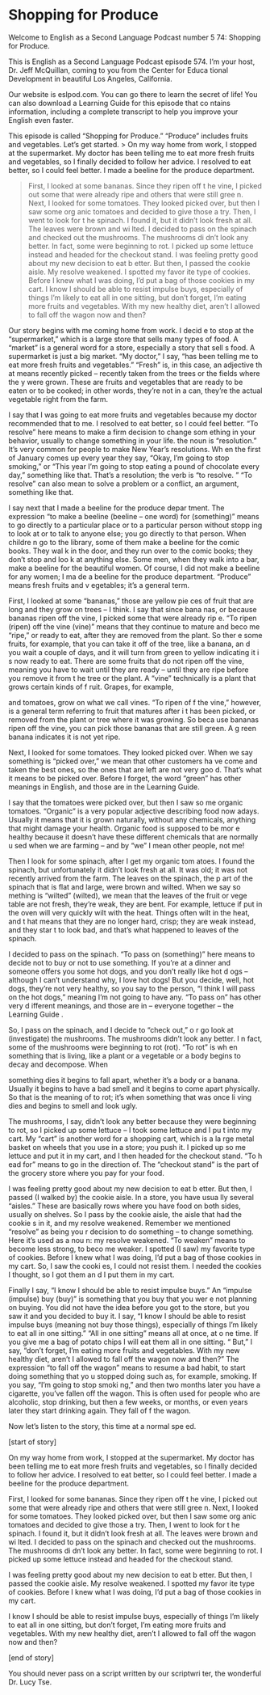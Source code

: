 # Shopping for Produce

Welcome to English as a Second Language Podcast number 5 74: Shopping for Produce.

This is English as a Second Language Podcast episode 574.  I’m your host, Dr. Jeff McQuillan, coming to you from the Center for Educa tional Development in beautiful Los Angeles, California.

Our website is eslpod.com.  You can go there to learn the secret of life!  You can also download a Learning Guide for this episode that co ntains information, including a complete transcript to help you improve your English even faster.

This episode is called “Shopping for Produce.”  “Produce”  includes fruits and vegetables.  Let’s get started. > On my way home from work, I stopped at the supermarket.  My doctor has been telling me to eat more fresh fruits and vegetables, so I  finally decided to follow her advice.  I resolved to eat better, so I could feel better.  I made a beeline for the produce department.
> First, I looked at some bananas.  Since they ripen off t he vine, I picked out some that were already ripe and others that were still gree n.  Next, I looked for some tomatoes.  They looked picked over, but then I saw some org anic tomatoes and decided to give those a try.  Then, I went to look for t he spinach.  I found it, but it didn’t look fresh at all.  The leaves were brown and wi lted.  I decided to pass on the spinach and checked out the mushrooms.  The mushrooms di dn’t look any better.  In fact, some were beginning to rot.  I picked  up some lettuce instead and headed for the checkout stand.
> I was feeling pretty good about my new decision to eat b etter.  But then, I passed the cookie aisle.  My resolve weakened.  I spotted my favor ite type of cookies. Before I knew what I was doing, I’d put a bag of those  cookies in my cart.
> I know I should be able to resist impulse buys, especially of things I’m likely to eat all in one sitting, but don’t forget, I’m eating  more fruits and vegetables.  With my new healthy diet, aren’t I allowed to fall off the  wagon now and then?

 Our story begins with me coming home from work.  I decid e to stop at the “supermarket,” which is a large store that sells many types  of food.  A “market” is a general word for a store, especially a story that sell s food.  A supermarket is just a big market.  “My doctor,” I say, “has been telling me to eat more fresh fruits and vegetables.”  “Fresh” is, in this case, an adjective th at means recently picked – recently taken from the trees or the fields where the y were grown.  These are fruits and vegetables that are ready to be eaten or to  be cooked; in other words, they’re not in a can, they’re the actual vegetable right  from the farm.

I say that I was going to eat more fruits and vegetables because my doctor recommended that to me.  I resolved to eat better, so I could feel better.  “To resolve” here means to make a firm decision to change som ething in your behavior, usually to change something in your life.  the noun is “resolution.”  It’s very common for people to make New Year’s resolutions.  Wh en the first of January comes up every year they say, “Okay, I’m going to stop  smoking,” or “This year I’m going to stop eating a pound of chocolate  every day,” something like that.  That’s a resolution; the verb is “to resolve. ”  “To resolve” can also mean to solve a problem or a conflict, an argument, something  like that.

I say next that I made a beeline for the produce depar tment.  The expression “to make a beeline (beeline – one word) for (something)” means to go directly to a particular place or to a particular person without stopp ing to look at or to talk to anyone else; you go directly to that person.  When childre n go to the library, some of them make a beeline for the comic books.  They wal k in the door, and they run over to the comic books; they don’t stop and loo k at anything else. Some men, when they walk into a bar, make a beeline for the beautiful women. Of course, I did not make a beeline for any women; I ma de a beeline for the produce department.  “Produce” means fresh fruits and v egetables; it’s a general term.

First, I looked at some “bananas,” those are yellow pie ces of fruit that are long and they grow on trees – I think.  I say that since bana nas, or because bananas ripen off the vine, I picked some that were already rip e.  “To ripen (ripen) off the vine (vine)” means that they continue to mature and beco me “ripe,” or ready to eat, after they are removed from the plant.  So ther e some fruits, for example, that you can take it off of the tree, like a banana, an d you wait a couple of days, and it will turn from green to yellow indicating it i s now ready to eat.  There are some fruits that do not ripen off the vine, meaning you  have to wait until they are ready – until they are ripe before you remove it from t he tree or the plant.  A “vine” technically is a plant that grows certain kinds of f ruit.  Grapes, for example,

 and tomatoes, grow on what we call vines.  “To ripen of f the vine,” however, is a general term referring to fruit that matures after i t has been picked, or removed from the plant or tree where it was growing.  So beca use bananas ripen off the vine, you can pick those bananas that are still green.  A g reen banana indicates it is not yet ripe.

Next, I looked for some tomatoes.  They looked picked over.  When we say something is “picked over,” we mean that other customers ha ve come and taken the best ones, so the ones that are left are not very goo d.  That’s what it means to be picked over.  Before I forget, the word “green” has other meanings in English, and those are in the Learning Guide.

I say that the tomatoes were picked over, but then I saw so me organic tomatoes. “Organic” is a very popular adjective describing food now adays.  Usually it means that it is grown naturally, without any chemicals, anything that might damage your health.  Organic food is supposed to be mor e healthy because it doesn’t have these different chemicals that are normally u sed when we are farming – and by “we” I mean other people, not me!

Then I look for some spinach, after I get my organic tom atoes.  I found the spinach, but unfortunately it didn’t look fresh at all.   It was old; it was not recently arrived from the farm.  The leaves on the spinach, the p art of the spinach that is flat and large, were brown and wilted.  When we say so mething is “wilted” (wilted), we mean that the leaves of the fruit or vege table are not fresh, they’re weak, they are bent.  For example, lettuce if put in the oven will very quickly wilt with the heat.  Things often wilt in the heat, and t hat means that they are no longer hard, crisp; they are weak instead, and they star t to look bad, and that’s what happened to leaves of the spinach.

I decided to pass on the spinach.  “To pass on (something)”  here means to decide not to buy or not to use something.  If you’re at  a dinner and someone offers you some hot dogs, and you don’t really like hot d ogs – although I can’t understand why, I love hot dogs!  But you decide, well, hot dogs, they’re not very healthy, so you say to the person, “I think I will pass on the hot dogs,” meaning I’m not going to have any.  “To pass on” has other very d ifferent meanings, and those are in – everyone together – the Learning Guide .

So, I pass on the spinach, and I decide to “check out,” o r go look at (investigate) the mushrooms.  The mushrooms didn’t look any better.  I n fact, some of the mushrooms were beginning to rot (rot).  “To rot” is wh en something that is living, like a plant or a vegetable or a body begins to decay and  decompose.  When

 something dies it begins to fall apart, whether it’s a body or a banana.  Usually it begins to have a bad smell and it begins to come apart physically.  So that is the meaning of to rot; it’s when something that was once li ving dies and begins to smell and look ugly.

The mushrooms, I say, didn’t look any better because they were beginning to rot, so I picked up some lettuce – I took some lettuce and I pu t into my cart.  My “cart” is another word for a shopping cart, which is a la rge metal basket on wheels that you use in a store; you push it.  I picked up so me lettuce and put it in my cart, and I then headed for the checkout stand.  “To h ead for” means to go in the direction of.  The “checkout stand” is the part of the grocery store where you pay for your food.

I was feeling pretty good about my new decision to eat b etter.  But then, I passed (I walked by) the cookie aisle.  In a store, you have usua lly several “aisles.” These are basically rows where you have food on both sides,  usually on shelves. So I pass by the cookie aisle, the aisle that had the cookie s in it, and my resolve weakened.  Remember we mentioned “resolve” as being you r decision to do something – to change something.  Here it’s used as a nou n: my resolve weakened.  “To weaken” means to become less strong, to beco me weaker.  I spotted (I saw) my favorite type of cookies.  Before I knew  what I was doing, I’d put a bag of those cookies in my cart.  So, I saw the cooki es, I could not resist them.  I needed the cookies I thought, so I got them an d I put them in my cart.

Finally I say, “I know I should be able to resist impulse buys.”  An “impulse (impulse) buy (buy)” is something that you buy that you wer e not planning on buying.  You did not have the idea before you got to the store, but you saw it and you decided to buy it.  I say, “I know I should be able to  resist impulse buys (meaning not buy those things), especially of things I’m likely to eat all in one sitting.”  “All in one sitting” means all at once, at o ne time.  If you give me a bag of potato chips I will eat them all in one sitting.  “ But,” I say, “don’t forget, I’m eating more fruits and vegetables.  With my new healthy diet, aren’t I allowed to fall off the wagon now and then?”  The expression “to  fall off the wagon” means to resume a bad habit, to start doing something that yo u stopped doing such as, for example, smoking.  If you say, “I’m going to stop smoki ng,” and then two months later you have a cigarette, you’ve fallen off the wagon.  This is often used for people who are alcoholic, stop drinking, but then a  few weeks, or months, or even years later they start drinking again.  They fall of f the wagon.

Now let’s listen to the story, this time at a normal spe ed.

 [start of story]

On my way home from work, I stopped at the supermarket.  My doctor has been telling me to eat more fresh fruits and vegetables, so I  finally decided to follow her advice.  I resolved to eat better, so I could feel better.  I made a beeline for the produce department.

First, I looked for some bananas.  Since they ripen off t he vine, I picked out some that were already ripe and others that were still gree n.  Next, I looked for some tomatoes.  They looked picked over, but then I saw some org anic tomatoes and decided to give those a try.  Then, I went to look for t he spinach.  I found it, but it didn’t look fresh at all.  The leaves were brown and wi lted.  I decided to pass on the spinach and checked out the mushrooms.  The mushrooms di dn’t look any better.  In fact, some were beginning to rot.  I picked  up some lettuce instead and headed for the checkout stand.

I was feeling pretty good about my new decision to eat b etter.  But then, I passed the cookie aisle.  My resolve weakened.  I spotted my favor ite type of cookies. Before I knew what I was doing, I’d put a bag of those  cookies in my cart.

I know I should be able to resist impulse buys, especially of things I’m likely to eat all in one sitting, but don’t forget, I’m eating  more fruits and vegetables.  With my new healthy diet, aren’t I allowed to fall off the  wagon now and then?

[end of story]

You should never pass on a script written by our scriptwri ter, the wonderful Dr. Lucy Tse.





